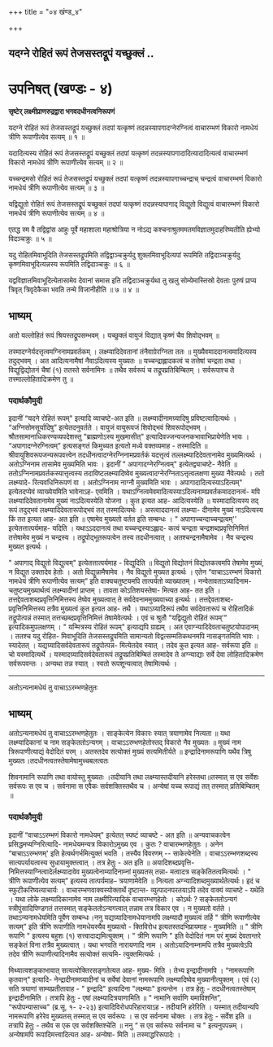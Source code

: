 +++
title = "०४ खंण्ड_४"

+++


## यदग्ने रोहितं रूपं तेजसस्तद्रूपं यच्छुक्लं ..

# **उपनिषत् (खण्डः - ४)**

**सृष्टेर् लक्ष्मीप्राणरुद्रद्वारा भगवदधीनत्वनिरूपणं**

यदग्ने रोहितं रूपं तेजसस्तद्रूपं यच्छुक्लं तदपां यत्कृष्णं तदन्नस्यापगादग्नेरग्नित्वं वाचारम्भणं विकारो नामधेयं त्रीणि रूपाणीत्येव सत्यम् ॥ १ ॥

यदादित्यस्य रोहितं रूपं तेजसस्तद्रूपं यच्छुक्लं तदपां यत्कृष्णं तदन्नस्यापगादादित्यादादित्यत्वं वाचारम्भणं विकारो नामधेयं त्रीणि रूपाणीत्येव सत्यम् ॥ २ ॥

यच्चन्द्रमसो रोहितं रूपं तेजसस्तद्रूपं यच्छुक्लं तदपां यत्कृष्णं तदन्नस्यापगाच्चन्द्राच् चन्द्रत्वं वाचारम्भणं विकारो नामधेयं त्रीणि रूपाणीत्येव सत्यम् ॥ ३ ॥

यद्विद्युतो रोहितं रूपं तेजसस्तद्रूपं यच्छुक्लं तदपां यत्कृष्णं तदन्नस्यापागाद् विद्युतो विद्युत्वं वाचारम्भणं विकारो नामधेयं त्रीणि रूपाणीत्येव सत्यम् ॥ ४ ॥

एतद्ध स्म वै तद्विद्वांस आहुः पूर्वे महाशाला महाश्रोत्रिया न नोऽद्य कश्चनाश्रुतममतमविज्ञातमुदाहरिष्यतीति ह्येभ्यो विदञ्चक्रुः ॥ ५ ॥

यदु रोहितमिवाभूदिति तेजसस्तद्रूपमिति तद्विद्वाञ्चक्रुर्यदु शुक्लमिवाभूदित्यपां रूपमिति तद्विदाञ्चक्रुर्यदु कृष्णमिवाभूदित्यन्नस्य रूपमिति तद्विदाञ्चक्रुः ॥ ६ ॥

यद्वविज्ञातमिवाभूदित्येतासामेव देवानां समास इति तद्विदाञ्चक्रुर्यथा तु खलु सोम्येमास्तिस्रो देवताः पुरुषं प्राप्य त्रिवृत् त्रिवृदेकैका भवति तन्मे विजानीहीति ॥ ७ ॥ ४ ॥

## **भाष्यम्**

अतो यल्लोहितं रूपं श्रियस्तद्रूपसम्भवम् । यच्छुक्लं वायुजं विद्यात् कृष्णं चैव शिवोद्भवम् ॥

तस्मादग्नेर्यदत्तृत्वमग्निनामप्रवर्तकम् । लक्ष्म्यादिदेवतानां तंनैवाग्रेरग्निता ततः ॥ मुख्यैवमाददानत्वमादित्यस्य तदुद्भवम् । अत आदित्यनामैषां नैवाऽदित्यस्य मुख्यतः ॥ यच्चन्द्राह्लादकत्वं च तत्तेषां चन्द्रता तथा । विद्युद्विद्योतनं चैषां (१) ततस्ते सर्वनामिनः ॥ तथैव सर्वरूपं च तद्रूपप्रतिबिम्बितम् । सर्वरूपाश्च ते तस्माल्लोहितादिक्रमेण तु ॥

### पदार्थकौमुदी

इदानीं “यदने रोहितं रूपम्" इत्यादि व्याचष्टे-अत इति ॥ लक्ष्म्यादीनामग्र्यादिषु प्रविष्टत्वादित्यर्थः । “अग्निसोमसूर्यादिषु” इत्येतदनुवर्तते । वायुजं वायुरूपजं शिवोद्भवं शिवरूपोद्भवम् । श्रौतसामानाधिकरण्यव्यपदेशस्तु "ब्राह्मणोऽस्य मुखमासीत्" इत्यादिवज्जन्यजनकभावाभिप्रायेणेति भावः । “अपागादग्नेरग्नित्वम्” इत्यसङ्गतं किमुच्यत इत्यतो मध्ये वक्तव्यमाह - तस्मादिति ॥ श्रीवायुशिवरूपजन्यरूपवत्त्वेन तदधीनत्वादग्नेरग्निनामप्रवर्तकं यदत्तृत्वं तल्लक्ष्म्यादिदेवतानामेव मुख्यमित्यर्थः । अतोऽग्निनाम तासामेव मुख्यमिति भावः । इदानीं " अपागादग्नेरग्नित्वम्" इत्येतद्व्याचष्टे- नैवेति ॥ ततोऽग्निनामप्रवर्तकस्यात्तृत्वस्य तदाविष्टलक्ष्म्यादिष्वेव मुख्यत्वादग्नेरग्निताऽत्तृत्वलक्षणा मुख्या नैवेत्यर्थः । ततो लक्ष्म्यादे- रित्यवधिनिरूपणं वा । अतोऽग्निनाम नाग्नौ मुख्यमिति भावः । अपागादादित्यस्याऽदित्यम्" इत्येतदप्येवं व्याख्येयमिति भावेनाऽह- एवमिति । यथाऽग्नित्वमेवमादित्यस्याऽदित्यनामप्रवर्तकमाददानत्वं- मपि लक्ष्म्यादिदेवतानामेव मुख्यं नाऽदित्यस्येति योजना । कुत इत्यत आह- आदित्यस्येति ॥ यस्मादादित्यस्य तद् रूपं तदुद्भवं लक्ष्म्यादिदेवतारूपोद्भवं तत् तस्मादित्यर्थः । अस्त्वाददानत्वं लक्ष्म्या- दीनामेव मुख्यं नाऽदित्यस्य किं तत इत्यत आह- अत इति ॥ एषामेव मुख्यतो वर्तत इति सम्बन्धः । " अपागाच्चन्दाच्चन्द्रत्वम्'' इत्येतत्तात्पर्यमाह- यदिति । यथाऽऽददानत्वं तथा यच्चन्द्रस्याऽह्लाद- कत्वं चन्द्रता चन्द्रशब्दप्रवृत्तिनिमित्तं तत्तेषामेव मुख्यं न चन्द्रस्य । तद्रूपोद्भूतरूपत्वेन तस्य तदधीनत्वात् । अतश्चन्द्रनामैषामेव । नैव चन्द्रस्य मुख्यत इत्यर्थः ।

" अपागाद् विद्युतो विद्युत्वम्" इत्येतत्तात्पर्यमाह - विद्युदिति ॥ विद्युतो विद्योतनं विद्योतकत्वमपि तेषामेव मुख्यं, न विद्युत उक्तादेव हेतोः । अतो विद्युन्नामैषामेव । नैव विद्युतो मुख्यत इत्यर्थः । एतेन “वाचाऽऽरम्भणं विकारो नामधेयं त्रीणि रूपाणीत्येव सत्यम्” इति वाक्यचतुष्टयमपि तात्पर्यतो व्याख्यातम् । नन्वेतावताऽग्र्यादिनाम- चतुष्टयमुख्यार्थत्वं लक्ष्म्यादीनां प्राप्तम् । तावता कोऽतिशयस्तेषा- मित्यत आह- तत इति । तत्तद्देवताशब्दप्रवृत्तिनिमित्तस्य तेष्वेव मुख्यत्वात् ते सर्वदेवनाममुख्यवाच्या इत्यर्थः । तत्तद्देवताशब्द-प्रवृत्तिनिमित्तस्य तत्रैव मुख्यत्वं कुत इत्यत आह- तथै । यथाऽग्र्यादिरूपं तथैव सर्वदेवतारूपं च रोहितादिकं तद्रूपोत्पन्नं तस्मात् तत्तच्छब्दप्रवृत्तिनिमित्तं तेषामेवेत्यर्थः । एवं च श्रुतौ "यद्विद्युतो रोहितं रूपम्’” इत्यादिकमुपलक्षणम् । " यन्मित्रस्य रोहितं रूपम्" इत्याद्यपि ग्राह्यम् । अत एवाग्न्यादिदेवताचतुष्टयोपादानम् । ततश्च यदु रोहित- मिवाभूदिति तेजसस्तद्रूपमिति सामान्यतो विद्वत्सम्मतिकथनमपि नासङ्गतमिति भावः । स्यादेतत् । यद्यग्र्यादिसर्वदेवतारूपं तद्रूपोत्पन्न- मित्येतदेव स्यात् । तदेव कुत इत्यत आह- सर्वरूपा इति ॥ चो यस्मादित्यर्थे । यस्मादग्र्यादिसर्वदेवतारूपं तद्रूपप्रतिबिम्बितं तस्मादेव ते अग्न्याद्याः सर्वे देवा लोहितादिक्रमेण सर्वरूपवन्तः । अन्यथा तन्न स्यात् । स्वतो रूपशून्यत्वात् तेषामित्यर्थः ।

------------------------------------------------------------------------

अतोऽन्यनामधेयं तु वाचाऽऽरम्भणहेतुतः

## **भाष्यम्**

अतोऽन्यनामधेयं तु वाचाऽऽरम्भणहेतुतः । साङ्केत्येन विकारः स्यात् त्रयाणामेव नित्यता ॥ यथा लक्ष्म्यादिकानां च नाम सङ्केततोऽन्यगम् । वाचाऽऽरम्भणहेतोस्तद् विकारो नैव मुख्यतः ॥ मुख्यं नाम त्रिरूपाणीत्याद्यं वेदोदितं परम् । अतस्तदेव सत्योक्तं मुख्यं सत्यमितीर्यते ॥ इन्द्रादिनामरूपाणि यथैव त्रिषु मुख्यतः।तदधीनत्वतस्तेषामेषामुच्चबलत्वतः

शिवनामानि रूपाणि तथा वायोस्तु मुख्यतः ।तदीयानि तथा लक्ष्म्यास्तदीयानि हरेस्तथा॥तस्मात् स एव सर्वेशः सर्वरूपः स एव च । सर्वनामा स एवैकः सर्वशक्तिस्तथैव च । अन्येषां यच्च रूपाद्यं तत् तस्मात् प्रतिबिम्बितम् ॥

### पदार्थकौमुदी

इदानीं “वाचाऽऽरम्भणं विकारो नामधेयम्" इत्येतत् स्पष्टं व्याचष्टे - अत इति ॥ अन्यवाचकत्वेन प्रसिद्धमप्यग्निरित्यादि- नामधेयमन्यत्र विकारोऽमुख्य एव । कुतः ? वाचारम्भणहेतुतः । अनेन “बाचाऽऽरम्भणम्' इति हेत्वर्थगर्भमित्युक्तं भवति । तस्यैव विवरणम् -- साकेत्येनेति । वाचाऽऽरम्भणशब्दस्य सात्यपर्यायत्वस्य सुधायामुक्तत्वात् । तत्र हेतुः - अत इति ॥ अयादिशब्दप्रवृत्ति- निमित्तस्याग्नित्वादेर्लक्ष्म्यादावेव मुख्यत्वेनाम्यादिनाम्नां मुख्यतस् तन्ना- मत्वादत्र सङ्केतितत्वमित्यर्थः । " त्रीणि रूपाणीत्येव सत्यम्” इत्यस्य तात्पर्यमाह– त्रयाणामेवेति ॥ नित्यता अग्न्यादिशब्दमुख्यार्थतेत्यर्थः। इदं च स्फुटीकरिष्यत्याचार्यः । वाचारम्भणवाक्यस्योक्तार्थे दृष्टान्त- व्युत्पादनपरतयाऽपि तदेव वाक्यं व्याचष्टे - यथेति । यथा लोके लक्ष्म्यादिकानामेव नाम लक्ष्मीरित्यादिकं वाचारम्भणहेतोः । कोऽर्थः ? सङ्केततोऽन्यगं स्त्रीपुंसादिपिण्डगतं तत्तस्मात् सङ्केततोऽन्यगत्वात् तन्नाम तत्र विकार एव । न मुख्यतो वर्तते । तथाऽन्यनामधेयमिति पूर्वेण सम्बन्धः।ननु यद्यग्र्यादिनामधेयानामपि लक्ष्म्यादौ मुख्यत्वं तर्हि " त्रीणि रूपाणीत्येव सत्यम्” इति त्रीणि रूपाणीति नामधेयस्यैव मुख्यत्वो - क्तिविरोध इत्यतस्तदभिप्रायमाह - मुख्यमिति ॥ " त्रीणि रूपाणि " इत्यस्य बहुशः (१) सत्त्वादाद्यमित्युक्तम् । " त्रीणि रूपाणि " इति वेदोदितं नाम परं मुख्यं देवतान्तरे सङ्केतं विना तत्रैव मुख्यत्वात् । यथा भगवति नारायणादि नाम । अतोऽयादिनाम्नामपि तत्रैव मुख्यत्वेऽपि तदेव त्रीणि रूपाणीत्यादिनामैव सत्योक्तं सत्यमि- त्युक्तमित्यर्थः ।

मिथ्यात्वशङ्काभावात् सत्यत्वोक्तिरसङ्गतेत्यत आह- मुख्य- मिति । तेभ्य इन्द्रादीनामपि । “नामरूपाणि कृतवान्" इत्यादि- नेन्द्रादीनामग्र्यादीनां च सर्वेषां देवानां नामरूपाणि लक्ष्म्यादिष्वेव मुख्यानीत्युक्तम् । एवं (२) सति त्रयाणां साम्यप्रतीतावाह - " इन्द्रादि" इत्यादिना "लक्ष्म्याः" इत्यन्तेन । तत्र हेतुः - तदधीनत्वतस्तेषाम् इन्द्रादीनामिति । तत्रापि हेतुः - एषां लक्ष्म्यादित्रयाणामिति ॥ " नामानि सर्वाणि यमाविशन्ति”, “रूपोपन्यासाच्च" (ब्र.सू. १- २-२३) इत्यादिविरोधपरिहारायाऽह - तदीयानि हरेरिति । यस्मात् तदीयान्यपि नामरूपाणि हरेरेव मुख्यतस् तस्मात् स एव सर्वरूपः । स एव सर्वनामा चोक्तः । तत्र हेतुः - सर्वेश इति ॥ तत्रापि हेतुः - तथैव स एक एव सर्वशक्तिश्चेति ॥ ननु “ स एव सर्वरूपः सर्वनामा च " इत्यनुपपन्नम् । अन्येषामपि रूपादिमत्त्वादित्यत आह- अन्येषा- मिति ॥ तस्माद्धरिरूपादेः ।


